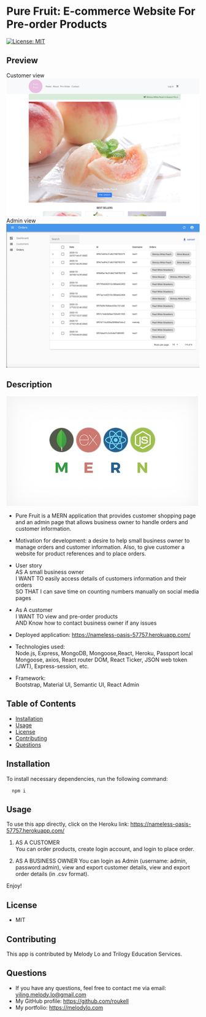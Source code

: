   # Pure Fruit: E-commerce Website For Pre-order Products

  [![License: MIT](https://img.shields.io/badge/License-MIT-yellow.svg)](https://opensource.org/licenses/MIT)

  ## Preview
  Customer view
  ![img](./image/preview.png)
  Admin view
  ![img](./image/preview1.png)

  ## Description
  ![img](./image/mern.jpeg)
  * Pure Fruit is a MERN application that provides customer shopping page and an admin page that allows business owner to handle orders and customer information.

  * Motivation for development: a desire to help small business owner to manage orders and customer information. Also, to give customer a website for product references and to place orders. 

  * User story  
    AS A small business owner  
    I WANT TO easily access details of customers information and their orders  
    SO THAT I can save time on counting numbers manually on social media pages  

  * As A customer  
    I WANT TO view and pre-order products  
    AND Know how to contact business owner if any issues  

  * Deployed application: https://nameless-oasis-57757.herokuapp.com/

  * Technologies used:   
    Node.js, Express, MongoDB, Mongoose,React, Heroku, Passport local Mongoose, axios, React router DOM, React Ticker, JSON web token (JWT), Express-session, etc.

  * Framework:  
    Bootstrap, Material UI, Semantic UI, React Admin


  ## Table of Contents
  * [Installation](#installation)
  * [Usage](#Usage)
  * [License](#License)
  * [Contributing](#Contributing)
  * [Questions](#Questions)

  ## Installation
  To install necessary dependencies, run the following command:

      npm i

  ## Usage
  To use this app directly, click on the Heroku link: https://nameless-oasis-57757.herokuapp.com/

  1. AS A CUSTOMER  
     You can order products, create login account, and login to place order.
    
  2. AS A BUSINESS OWNER
     You can login as Admin (username: admin, password:admin), view and export customer details, view and export order details (in .csv format).

  Enjoy!

  ## License
  * MIT

  ## Contributing
  This app is contributed by Melody Lo and Trilogy Education Services.


  ## Questions
  * If you have any questions, feel free to contact me via email: yiling.melody.lo@gmail.com
  * My GitHub profile: https://github.com/roukell
  * My portfolio: https://melodylo.com

  
  